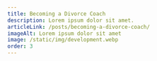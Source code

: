 ```yaml
---
title: Becoming a Divorce Coach
description: Lorem ipsum dolor sit amet.
articleLink: /posts/becoming-a-divorce-coach/
imageAlt: Lorem ipsum dolor sit amet
image: /static/img/development.webp
order: 3
---
```

